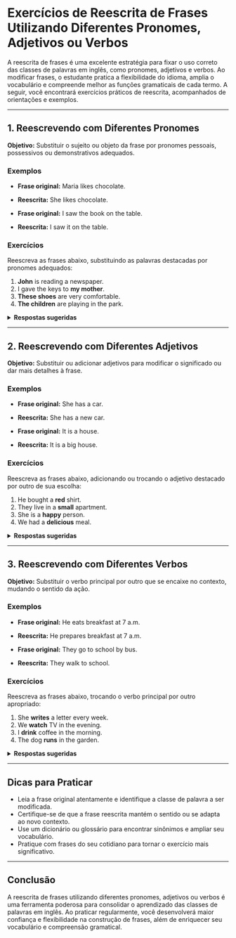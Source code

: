 
# Exercícios de Reescrita de Frases Utilizando Diferentes Pronomes, Adjetivos ou Verbos

A reescrita de frases é uma excelente estratégia para fixar o uso correto das classes de palavras em inglês, como pronomes, adjetivos e verbos. Ao modificar frases, o estudante pratica a flexibilidade do idioma, amplia o vocabulário e compreende melhor as funções gramaticais de cada termo. A seguir, você encontrará exercícios práticos de reescrita, acompanhados de orientações e exemplos.

---

## 1. Reescrevendo com Diferentes Pronomes

**Objetivo:** Substituir o sujeito ou objeto da frase por pronomes pessoais, possessivos ou demonstrativos adequados.

### Exemplos

- **Frase original:** Maria likes chocolate.
- **Reescrita:** She likes chocolate.

- **Frase original:** I saw the book on the table.
- **Reescrita:** I saw it on the table.

### Exercícios

Reescreva as frases abaixo, substituindo as palavras destacadas por pronomes adequados:

1. **John** is reading a newspaper.
2. I gave the keys to **my mother**.
3. **These shoes** are very comfortable.
4. **The children** are playing in the park.

<details>
<summary><strong>Respostas sugeridas</strong></summary>

1. He is reading a newspaper.
2. I gave the keys to her.
3. They are very comfortable.
4. They are playing in the park.
</details>

---

## 2. Reescrevendo com Diferentes Adjetivos

**Objetivo:** Substituir ou adicionar adjetivos para modificar o significado ou dar mais detalhes à frase.

### Exemplos

- **Frase original:** She has a car.
- **Reescrita:** She has a new car.

- **Frase original:** It is a house.
- **Reescrita:** It is a big house.

### Exercícios

Reescreva as frases abaixo, adicionando ou trocando o adjetivo destacado por outro de sua escolha:

1. He bought a **red** shirt.
2. They live in a **small** apartment.
3. She is a **happy** person.
4. We had a **delicious** meal.

<details>
<summary><strong>Respostas sugeridas</strong></summary>

1. He bought a blue shirt.  
2. They live in a large apartment.  
3. She is a kind person.  
4. We had a wonderful meal.
</details>

---

## 3. Reescrevendo com Diferentes Verbos

**Objetivo:** Substituir o verbo principal por outro que se encaixe no contexto, mudando o sentido da ação.

### Exemplos

- **Frase original:** He eats breakfast at 7 a.m.
- **Reescrita:** He prepares breakfast at 7 a.m.

- **Frase original:** They go to school by bus.
- **Reescrita:** They walk to school.

### Exercícios

Reescreva as frases abaixo, trocando o verbo principal por outro apropriado:

1. She **writes** a letter every week.
2. We **watch** TV in the evening.
3. I **drink** coffee in the morning.
4. The dog **runs** in the garden.

<details>
<summary><strong>Respostas sugeridas</strong></summary>

1. She sends a letter every week.  
2. We read in the evening.  
3. I make coffee in the morning.  
4. The dog plays in the garden.
</details>

---

## Dicas para Praticar

- Leia a frase original atentamente e identifique a classe de palavra a ser modificada.
- Certifique-se de que a frase reescrita mantém o sentido ou se adapta ao novo contexto.
- Use um dicionário ou glossário para encontrar sinônimos e ampliar seu vocabulário.
- Pratique com frases do seu cotidiano para tornar o exercício mais significativo.

---

## Conclusão

A reescrita de frases utilizando diferentes pronomes, adjetivos ou verbos é uma ferramenta poderosa para consolidar o aprendizado das classes de palavras em inglês. Ao praticar regularmente, você desenvolverá maior confiança e flexibilidade na construção de frases, além de enriquecer seu vocabulário e compreensão gramatical.

```
